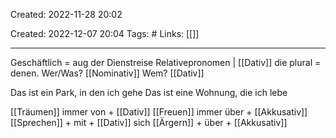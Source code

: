 Created: 2022-11-28 20:02


Created: 2022-12-07 20:04
Tags: #
Links: [[]]
___

Geschäftlich = aug der Dienstreise
Relativepronomen | [[Dativ]] die plural = denen.
Wer/Was? [[Nominativ]]
Wem? [[Dativ]]

Das ist ein Park, in den ich gehe
Das ist eine Wohnung, die ich lebe

[[Träumen]] immer von + [[Dativ]]
[[Freuen]] immer über + [[Akkusativ]]
[[Sprechen]] + mit + [[Dativ]]
sich [[Ärgern]] + über + [[Akkusativ]]
